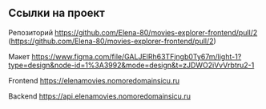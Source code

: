 ## Ссылки на проект

Репозиторий https://github.com/Elena-80/movies-explorer-frontend/pull/2
(https://github.com/Elena-80/movies-explorer-frontend/pull/2)

Макет  https://www.figma.com/file/GALJElRh63TFjngb0Ty67m/light-1?type=design&node-id=1%3A3992&mode=design&t=zJDWO2iVvVrbtru2-1

Frontend https://elenamovies.nomoredomainsicu.ru

Backend https://api.elenamovies.nomoredomainsicu.ru
